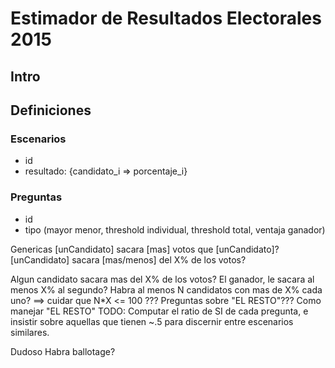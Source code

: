 Estimador de Resultados Electorales 2015
========================================

## Intro

## Definiciones

### Escenarios
- id
- resultado: {candidato_i => porcentaje_i}


### Preguntas
- id
- tipo (mayor menor, threshold individual, threshold total, ventaja ganador)

Genericas
[unCandidato] sacara [mas] votos que [unCandidato]?
[unCandidato] sacara [mas/menos] del X% de los votos?


Algun candidato sacara mas del X% de los votos?
El ganador, le sacara al menos X% al segundo?
Habra al menos N candidatos con mas de X% cada uno? ==> cuidar que N*X <= 100
??? Preguntas sobre "EL RESTO"???
Como manejar "EL RESTO"
TODO: Computar el ratio de SI de cada pregunta, e insistir sobre aquellas que tienen ~.5 para discernir entre escenarios similares.


Dudoso
Habra ballotage?

